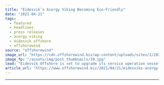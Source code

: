 ```yaml
---
title: "Eidesvik’s Acergy Viking Becoming Eco-Friendly"
date: "2021-04-21"
tags: 
  - featured
  - headlines
  - press releases
  - acergy viking
  - eidesvik offshore
  - offshorewind
source: "offshorewind"
image_url: "https://cdn.offshorewind.biz/wp-content/uploads/sites/2/2021/04/21090507/Eidesviks-Acergy-Viking-Becoming-Eco-Friendly.jpg"
image_fp: "/assets/img/post_thumbnails/39.jpg"
lead: "Eidesvik Offshore is set to upgrade its service operation vessel (SOV) Acergy Viking as"
article_url: "https://www.offshorewind.biz/2021/04/21/eidesviks-acergy-viking-becoming-eco-friendly/"
---
```


---
